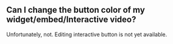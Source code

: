## Can I change the button color of my widget/embed/Interactive video?

Unfortunately, not. Editing interactive button is not yet available. 
